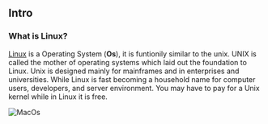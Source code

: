 ## Intro

### What is Linux?

[Linux](https://www.guru99.com/introduction-linux.html) is a Operating System (**Os**), it is funtionily similar to the unix. UNIX is called the mother of operating systems which laid out the foundation to Linux. Unix is designed mainly for mainframes and in enterprises and universities. While Linux is fast becoming a household name for computer users, developers, and server environment. You may have to pay for a Unix kernel while in Linux it is free.

![MacOs](https://external-content.duckduckgo.com/iu/?u=https%3A%2F%2Fseeklogo.net%2Fwp-content%2Fuploads%2F2013%2F04%2Fmac-os-vector-logo-400x400.png&f=1&nofb=1)
